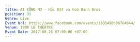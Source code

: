 ```yaml
---
title: AI CŨNG MƠ - Hải Bột và Hoà Bình Bros
position: 31
Genre: Live
Event Url: https://www.facebook.com/events/1835498696764944/
Venue: 1900 LE THÉÂTRE
Event Date: 2017-08-25 07:00:00 +07:00
---
```


